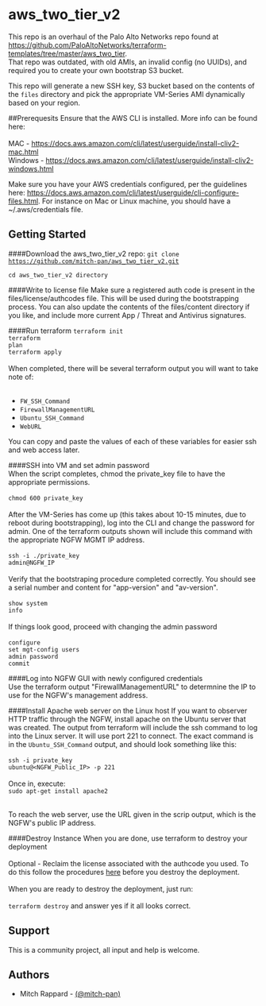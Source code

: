 # aws_two_tier_v2

This repo is an overhaul of the Palo Alto Networks repo found at 
https://github.com/PaloAltoNetworks/terraform-templates/tree/master/aws_two_tier.  
That repo was outdated, with old AMIs, an invalid config (no UUIDs), and required you to create your own bootstrap 
S3 bucket.  <p>
This repo will generate a new SSH key, S3 bucket based on the contents of the <code>files</code> directory and pick the 
appropriate VM-Series AMI dynamically based on your region.

##Prerequesits
Ensure that the AWS CLI is installed.  More info can be found here:<br><br>
MAC - https://docs.aws.amazon.com/cli/latest/userguide/install-cliv2-mac.html<br>
Windows - https://docs.aws.amazon.com/cli/latest/userguide/install-cliv2-windows.html


Make sure you have your AWS credentials configured, per the guidelines here: https://docs.aws.amazon.com/cli/latest/userguide/cli-configure-files.html.  For instance on Mac or Linux machine, you should have a ~/.aws/credentials file.

## Getting Started
####Download the aws_two_tier_v2 repo:
<code>git clone https://github.com/mitch-pan/aws_two_tier_v2.git
<br>cd aws_two_tier_v2 directory</code>

####Write to license file
Make sure a registered auth code is present in the files/license/authcodes file.  This will be used during the bootstrapping
process.  You can also update the contents of the files/content directory if you like, and include more current App / Threat
and Antivirus signatures.
<br>

####Run terraform
 <code>terraform init</code><br/>
 <code>terraform plan</code><br>
 <code>terraform apply</code><br>
<br>
When completed, there will be several terraform output you will want to take note of:
<br><br>
<ul>
<li><code>FW_SSH_Command</code></li>
<li><code>FirewallManagementURL</code></li>
<li><code>Ubuntu_SSH_Command</code></li>
<li><code>WebURL</code></li>
</ul>

You can copy and paste the values of each of these variables for easier ssh and web access later.

####SSH into VM and set admin password<br>
When the script completes, chmod the private_key file to have the appropriate permissions.
<br><br><code>chmod 600 private_key</code><br><br>
After the VM-Series has come up (this takes about 10-15 minutes, due to reboot during bootstrapping), log into the CLI 
and change the password for admin.  One of the terraform outputs shown will include this command with the appropriate NGFW
MGMT IP address.
<br><br>
<code>ssh -i ./private_key admin@NGFW_IP</code><br><br>
Verify that the bootstraping procedure completed correctly.  You should see a serial number and
content for "app-version" and "av-version".<br><br>
<code>show system info</code><br><br>
If things look good, proceed with changing the admin password<br><br>
<code>configure</code><br>
<code>set mgt-config users admin password</code><br>
<code>commit</code><br>


####Log into NGFW GUI with newly configured credentials<br>
Use the terraform output "FirewallManagementURL" to determnine the IP to use for the NGFW's 
management address.


####Install Apache web server on the Linux host
If you want to observer HTTP traffic through the NGFW, install apache on the Ubuntu server that was created.  The output
from terraform will include the ssh command to log into the Linux server.  It will use port 221 to connect.  The
exact command is in the <code>Ubuntu_SSH_Command</code> output, and should look something like this:<br>
<br>
<code>ssh -i private_key ubuntu@<NGFW_Public_IP> -p 221</code>
<br>
<br>Once in, execute:<br>
<code>sudo apt-get install apache2</code>

<br>
To reach the web server, use the URL given in the scrip output, which is the NGFW's public IP address.

####Destroy Instance
When you are done, use terraform to destroy your deployment<br>
<br>
Optional - Reclaim the license associated with the authcode you used.  To do this follow the procedures 
[here](https://docs.paloaltonetworks.com/vm-series/10-0/vm-series-deployment/license-the-vm-series-firewall/deactivate-the-licenses.html) 
before you destroy the deployment.
<br><br>
When you are ready to destroy the deployment, just run:<br><br>
<code>terraform destroy</code> and answer yes if it all looks correct.

## Support
This is a community project, all input and help is welcome.

## Authors
* Mitch Rappard - [(@mitch-pan)](https://github.com/mitch-pan)

